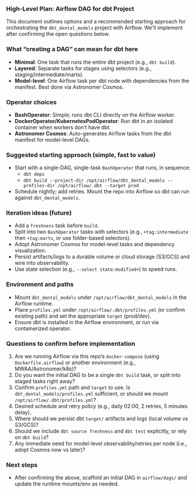 ### High-Level Plan: Airflow DAG for dbt Project

This document outlines options and a recommended starting approach for orchestrating the `dbt_dental_models` project with Airflow. We'll implement after confirming the open questions below.

### What “creating a DAG” can mean for dbt here
- **Minimal**: One task that runs the entire dbt project (e.g., `dbt build`).
- **Layered**: Separate tasks for stages using selectors (e.g., staging/intermediate/marts).
- **Model-level**: One Airflow task per dbt node with dependencies from the manifest. Best done via Astronomer Cosmos.

### Operator choices
- **BashOperator**: Simple; runs dbt CLI directly on the Airflow worker.
- **DockerOperator/KubernetesPodOperator**: Run dbt in an isolated container when workers don’t have dbt.
- **Astronomer Cosmos**: Auto-generates Airflow tasks from the dbt manifest for model-level DAGs.

### Suggested starting approach (simple, fast to value)
- Start with a single-DAG, single-task `BashOperator` that runs, in sequence:
  - `dbt deps`
  - `dbt build --project-dir /opt/airflow/dbt_dental_models --profiles-dir /opt/airflow/.dbt --target prod`
- Schedule nightly; add retries. Mount the repo into Airflow so dbt can run against `dbt_dental_models`.

### Iteration ideas (future)
- Add a `freshness` task before `build`.
- Split into two `BashOperator` tasks with selectors (e.g., `+tag:intermediate` then `+tag:marts`, or use folder-based selectors).
- Adopt Astronomer Cosmos for model-level tasks and dependency visualization.
- Persist artifacts/logs to a durable volume or cloud storage (S3/GCS) and wire into observability.
- Use state selection (e.g., `--select state:modified+`) to speed runs.

### Environment and paths
- Mount `dbt_dental_models` under `/opt/airflow/dbt_dental_models` in the Airflow runtime.
- Place `profiles.yml` under `/opt/airflow/.dbt/profiles.yml` (or confirm existing path) and set the appropriate `target` (prod/dev).
- Ensure dbt is installed in the Airflow environment, or run via containerized operator.

### Questions to confirm before implementation
1. Are we running Airflow via this repo’s `docker-compose` (using `Dockerfile.airflow`) or another environment (e.g., MWAA/Astronomer/k8s)?
2. Do you want the initial DAG to be a single `dbt build` task, or split into staged tasks right away?
3. Confirm `profiles.yml` path and `target` to use. Is `dbt_dental_models/profiles.yml` sufficient, or should we mount `/opt/airflow/.dbt/profiles.yml`?
4. Desired schedule and retry policy (e.g., daily 02:00, 2 retries, 5 minutes delay).
5. Where should we persist dbt `target/` artifacts and logs (local volume vs S3/GCS)?
6. Should we include `dbt source freshness` and `dbt test` explicitly, or rely on `dbt build`?
7. Any immediate need for model-level observability/retries per node (i.e., adopt Cosmos now vs later)?

### Next steps
- After confirming the above, scaffold an initial DAG in `airflow/dags/` and update the runtime mounts/env as needed.


